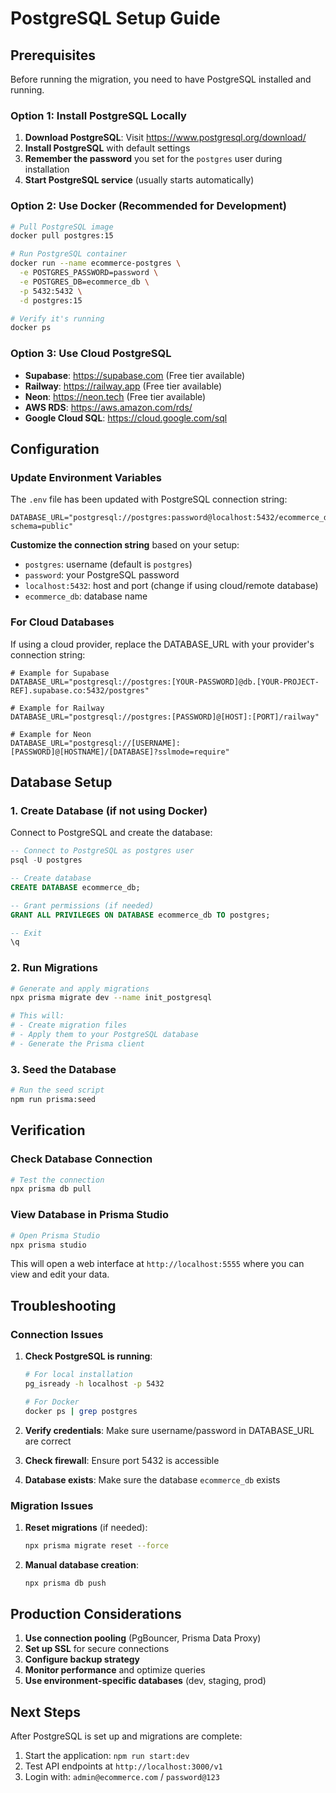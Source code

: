 # PostgreSQL Setup Guide

## Prerequisites

Before running the migration, you need to have PostgreSQL installed and running.

### Option 1: Install PostgreSQL Locally

1. **Download PostgreSQL**: Visit https://www.postgresql.org/download/
2. **Install PostgreSQL** with default settings
3. **Remember the password** you set for the `postgres` user during installation
4. **Start PostgreSQL service** (usually starts automatically)

### Option 2: Use Docker (Recommended for Development)

```bash
# Pull PostgreSQL image
docker pull postgres:15

# Run PostgreSQL container
docker run --name ecommerce-postgres \
  -e POSTGRES_PASSWORD=password \
  -e POSTGRES_DB=ecommerce_db \
  -p 5432:5432 \
  -d postgres:15

# Verify it's running
docker ps
```

### Option 3: Use Cloud PostgreSQL

- **Supabase**: https://supabase.com (Free tier available)
- **Railway**: https://railway.app (Free tier available)
- **Neon**: https://neon.tech (Free tier available)
- **AWS RDS**: https://aws.amazon.com/rds/
- **Google Cloud SQL**: https://cloud.google.com/sql

## Configuration

### Update Environment Variables

The `.env` file has been updated with PostgreSQL connection string:

```env
DATABASE_URL="postgresql://postgres:password@localhost:5432/ecommerce_db?schema=public"
```

**Customize the connection string** based on your setup:
- `postgres`: username (default is `postgres`)
- `password`: your PostgreSQL password
- `localhost:5432`: host and port (change if using cloud/remote database)
- `ecommerce_db`: database name

### For Cloud Databases

If using a cloud provider, replace the DATABASE_URL with your provider's connection string:

```env
# Example for Supabase
DATABASE_URL="postgresql://postgres:[YOUR-PASSWORD]@db.[YOUR-PROJECT-REF].supabase.co:5432/postgres"

# Example for Railway
DATABASE_URL="postgresql://postgres:[PASSWORD]@[HOST]:[PORT]/railway"

# Example for Neon
DATABASE_URL="postgresql://[USERNAME]:[PASSWORD]@[HOSTNAME]/[DATABASE]?sslmode=require"
```

## Database Setup

### 1. Create Database (if not using Docker)

Connect to PostgreSQL and create the database:

```sql
-- Connect to PostgreSQL as postgres user
psql -U postgres

-- Create database
CREATE DATABASE ecommerce_db;

-- Grant permissions (if needed)
GRANT ALL PRIVILEGES ON DATABASE ecommerce_db TO postgres;

-- Exit
\q
```

### 2. Run Migrations

```bash
# Generate and apply migrations
npx prisma migrate dev --name init_postgresql

# This will:
# - Create migration files
# - Apply them to your PostgreSQL database
# - Generate the Prisma client
```

### 3. Seed the Database

```bash
# Run the seed script
npm run prisma:seed
```

## Verification

### Check Database Connection

```bash
# Test the connection
npx prisma db pull
```

### View Database in Prisma Studio

```bash
# Open Prisma Studio
npx prisma studio
```

This will open a web interface at `http://localhost:5555` where you can view and edit your data.

## Troubleshooting

### Connection Issues

1. **Check PostgreSQL is running**:
   ```bash
   # For local installation
   pg_isready -h localhost -p 5432
   
   # For Docker
   docker ps | grep postgres
   ```

2. **Verify credentials**: Make sure username/password in DATABASE_URL are correct

3. **Check firewall**: Ensure port 5432 is accessible

4. **Database exists**: Make sure the database `ecommerce_db` exists

### Migration Issues

1. **Reset migrations** (if needed):
   ```bash
   npx prisma migrate reset --force
   ```

2. **Manual database creation**:
   ```bash
   npx prisma db push
   ```

## Production Considerations

1. **Use connection pooling** (PgBouncer, Prisma Data Proxy)
2. **Set up SSL** for secure connections
3. **Configure backup strategy**
4. **Monitor performance** and optimize queries
5. **Use environment-specific databases** (dev, staging, prod)

## Next Steps

After PostgreSQL is set up and migrations are complete:

1. Start the application: `npm run start:dev`
2. Test API endpoints at `http://localhost:3000/v1`
3. Login with: `admin@ecommerce.com` / `password@123`
